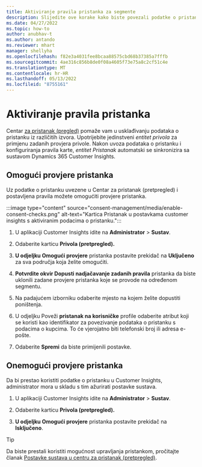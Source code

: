 ```yaml
---
title: Aktiviranje pravila pristanka za segmente
description: Slijedite ove korake kako biste povezali podatke o pristanku i aktivirali prijave privole Dynamics 365 Customer Insights. Administrator također može onemogućiti provjere pristanka.
ms.date: 04/27/2022
ms.topic: how-to
author: anubhav-t
ms.author: antando
ms.reviewer: mhart
manager: shellyha
ms.openlocfilehash: f82e3a4031fee8bcaa88575cbd68b37385a7fffb
ms.sourcegitcommit: 4ae316c856b8de0f08a4605f73e75a8c2cf51c4e
ms.translationtype: MT
ms.contentlocale: hr-HR
ms.lasthandoff: 05/13/2022
ms.locfileid: "8755161"
---
```

# <a name="activate-consent-rules"></a>Aktiviranje pravila pristanka

Centar [za pristanak (pregled)](consent-management/overview.md) pomaže vam u usklađivanju podataka o pristanku iz različitih izvora. Upotrijebite jedinstveni *entitet privola* za primjenu zadanih provjera privole. Nakon uvoza podataka o pristanku i konfiguriranja pravila karte, *entitet Pristanak* automatski se sinkronizira sa sustavom Dynamics 365 Customer Insights.

## <a name="enable-consent-checks"></a>Omogući provjere pristanka

Uz podatke o pristanku uvezene u Centar za pristanak (pretpregled) i postavljena pravila možete omogućiti provjere pristanka. 

:::image type="content" source="consent-management/media/enable-consent-checks.png" alt-text="Kartica Pristanak u postavkama customer insights s aktiviranim podacima o pristanku.":::

1. U aplikaciji Customer Insights idite na **Administrator** > **Sustav**.

1. Odaberite karticu **Privola (pretpregled).**

1. **U odjeljku Omogući provjere** pristanka postavite prekidač na **Uključeno** za sva područja koja želite omogućiti.

1. **Potvrdite okvir Dopusti nadjačavanje zadanih pravila** pristanka da biste uklonili zadane provjere pristanka koje se provode na određenom segmentu. 

1. Na padajućem izborniku odaberite mjesto na kojem želite dopustiti poništenja.     

1. U odjeljku Poveži **pristanak na korisničke** profile odaberite atribut koji se koristi kao identifikator za povezivanje podataka o pristanku s podacima o kupcima. To će vjerojatno biti telefonski broj ili adresa e-pošte. 

1. Odaberite **Spremi** da biste primijenili postavke.

## <a name="disable-consent-checks"></a>Onemogući provjere pristanka

Da bi prestao koristiti podatke o pristanku u Customer Insights, administrator mora u skladu s tim ažurirati postavke sustava.

1. U aplikaciji Customer Insights idite na **Administrator** > **Sustav**.

1. Odaberite karticu **Privola (pretpregled).**

1. **U odjeljku Omogući provjere** pristanka postavite prekidač na **Isključeno**.

> [!TIP]
> Da biste prestali koristiti mogućnost upravljanja pristankom, pročitajte članak [Postavke sustava u centru za pristanak (pretpregled)](consent-management/system-settings.md).

